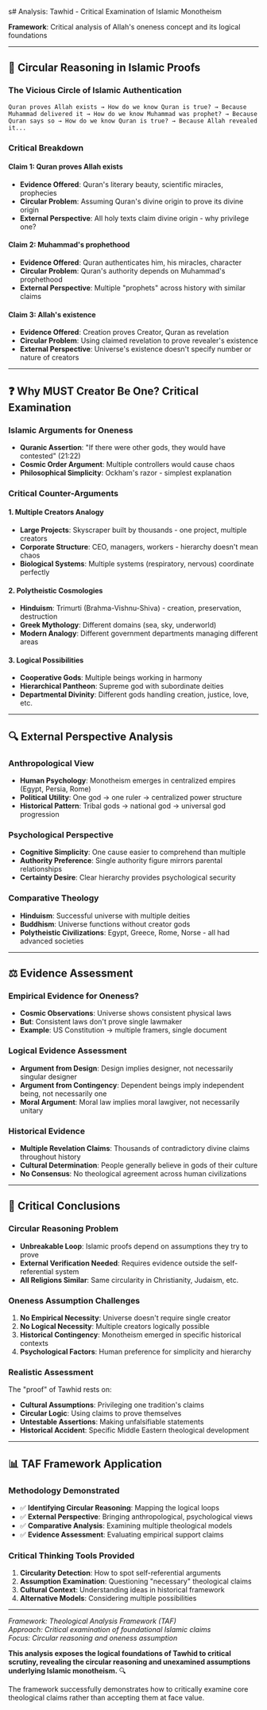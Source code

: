 s# Analysis: Tawhid - Critical Examination of Islamic Monotheism

**Framework**: Critical analysis of Allah's oneness concept and its logical foundations

---

## 🔄 **Circular Reasoning in Islamic Proofs**

### **The Vicious Circle of Islamic Authentication**
```
Quran proves Allah exists → How do we know Quran is true? → Because Muhammad delivered it → How do we know Muhammad was prophet? → Because Quran says so → How do we know Quran is true? → Because Allah revealed it...
```

### **Critical Breakdown**

#### **Claim 1: Quran proves Allah exists**
- **Evidence Offered**: Quran's literary beauty, scientific miracles, prophecies
- **Circular Problem**: Assuming Quran's divine origin to prove its divine origin
- **External Perspective**: All holy texts claim divine origin - why privilege one?

#### **Claim 2: Muhammad's prophethood**
- **Evidence Offered**: Quran authenticates him, his miracles, character
- **Circular Problem**: Quran's authority depends on Muhammad's prophethood
- **External Perspective**: Multiple "prophets" across history with similar claims

#### **Claim 3: Allah's existence**
- **Evidence Offered**: Creation proves Creator, Quran as revelation
- **Circular Problem**: Using claimed revelation to prove revealer's existence
- **External Perspective**: Universe's existence doesn't specify number or nature of creators

---

## ❓ **Why MUST Creator Be One? Critical Examination**

### **Islamic Arguments for Oneness**
- **Quranic Assertion**: "If there were other gods, they would have contested" (21:22)
- **Cosmic Order Argument**: Multiple controllers would cause chaos
- **Philosophical Simplicity**: Ockham's razor - simplest explanation

### **Critical Counter-Arguments**

#### **1. Multiple Creators Analogy**
- **Large Projects**: Skyscraper built by thousands - one project, multiple creators
- **Corporate Structure**: CEO, managers, workers - hierarchy doesn't mean chaos
- **Biological Systems**: Multiple systems (respiratory, nervous) coordinate perfectly

#### **2. Polytheistic Cosmologies**
- **Hinduism**: Trimurti (Brahma-Vishnu-Shiva) - creation, preservation, destruction
- **Greek Mythology**: Different domains (sea, sky, underworld)
- **Modern Analogy**: Different government departments managing different areas

#### **3. Logical Possibilities**
- **Cooperative Gods**: Multiple beings working in harmony
- **Hierarchical Pantheon**: Supreme god with subordinate deities
- **Departmental Divinity**: Different gods handling creation, justice, love, etc.

---

## 🔍 **External Perspective Analysis**

### **Anthropological View**
- **Human Psychology**: Monotheism emerges in centralized empires (Egypt, Persia, Rome)
- **Political Utility**: One god → one ruler → centralized power structure
- **Historical Pattern**: Tribal gods → national god → universal god progression

### **Psychological Perspective**
- **Cognitive Simplicity**: One cause easier to comprehend than multiple
- **Authority Preference**: Single authority figure mirrors parental relationships
- **Certainty Desire**: Clear hierarchy provides psychological security

### **Comparative Theology**
- **Hinduism**: Successful universe with multiple deities
- **Buddhism**: Universe functions without creator gods
- **Polytheistic Civilizations**: Egypt, Greece, Rome, Norse - all had advanced societies

---

## ⚖️ **Evidence Assessment**

### **Empirical Evidence for Oneness?**
- **Cosmic Observations**: Universe shows consistent physical laws
- **But**: Consistent laws don't prove single lawmaker
- **Example**: US Constitution → multiple framers, single document

### **Logical Evidence Assessment**
- **Argument from Design**: Design implies designer, not necessarily singular designer
- **Argument from Contingency**: Dependent beings imply independent being, not necessarily one
- **Moral Argument**: Moral law implies moral lawgiver, not necessarily unitary

### **Historical Evidence**
- **Multiple Revelation Claims**: Thousands of contradictory divine claims throughout history
- **Cultural Determination**: People generally believe in gods of their culture
- **No Consensus**: No theological agreement across human civilizations

---

## 🎯 **Critical Conclusions**

### **Circular Reasoning Problem**
- **Unbreakable Loop**: Islamic proofs depend on assumptions they try to prove
- **External Verification Needed**: Requires evidence outside the self-referential system
- **All Religions Similar**: Same circularity in Christianity, Judaism, etc.

### **Oneness Assumption Challenges**
1. **No Empirical Necessity**: Universe doesn't require single creator
2. **No Logical Necessity**: Multiple creators logically possible
3. **Historical Contingency**: Monotheism emerged in specific historical contexts
4. **Psychological Factors**: Human preference for simplicity and hierarchy

### **Realistic Assessment**
The "proof" of Tawhid rests on:
- **Cultural Assumptions**: Privileging one tradition's claims
- **Circular Logic**: Using claims to prove themselves
- **Untestable Assertions**: Making unfalsifiable statements
- **Historical Accident**: Specific Middle Eastern theological development

---

## 📊 **TAF Framework Application**

### **Methodology Demonstrated**
- ✅ **Identifying Circular Reasoning**: Mapping the logical loops
- ✅ **External Perspective**: Bringing anthropological, psychological views
- ✅ **Comparative Analysis**: Examining multiple theological models
- ✅ **Evidence Assessment**: Evaluating empirical support claims

### **Critical Thinking Tools Provided**
1. **Circularity Detection**: How to spot self-referential arguments
2. **Assumption Examination**: Questioning "necessary" theological claims
3. **Cultural Context**: Understanding ideas in historical framework
4. **Alternative Models**: Considering multiple possibilities

---

*Framework: Theological Analysis Framework (TAF)  
Approach: Critical examination of foundational Islamic claims  
Focus: Circular reasoning and oneness assumption*

**This analysis exposes the logical foundations of Tawhid to critical scrutiny, revealing the circular reasoning and unexamined assumptions underlying Islamic monotheism.** 🔍

The framework successfully demonstrates how to critically examine core theological claims rather than accepting them at face value.